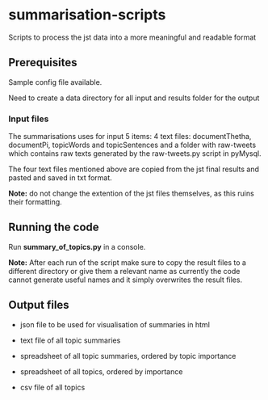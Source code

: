 # summarisation-scripts
Scripts to process the jst data into a more meaningful and readable format

## Prerequisites

Sample config file available. 

Need to create a data directory for all input and results folder for the output

### Input files

The summarisations uses for input 5 items: 4 text files: documentThetha, documentPi, topicWords and topicSentences and a folder with raw-tweets which contains raw texts generated by the raw-tweets.py script in pyMysql. 

The four text files mentioned above are copied from the jst final results and pasted and saved in txt format. 

**Note:** do not change the extention of the jst files themselves, as this ruins their formatting. 

## Running the code

Run **summary_of_topics.py** in a console.

**Note:** After each run of the script make sure to copy the result files to a different directory or give them a relevant name as currently the code cannot generate useful names and it simply overwrites the result files.

## Output files

* json file to be used for visualisation of summaries in html

* text file of all topic summaries

* spreadsheet of all topic summaries, ordered by topic importance

* spreadsheet of all topics, ordered by importance

* csv file of all topics

